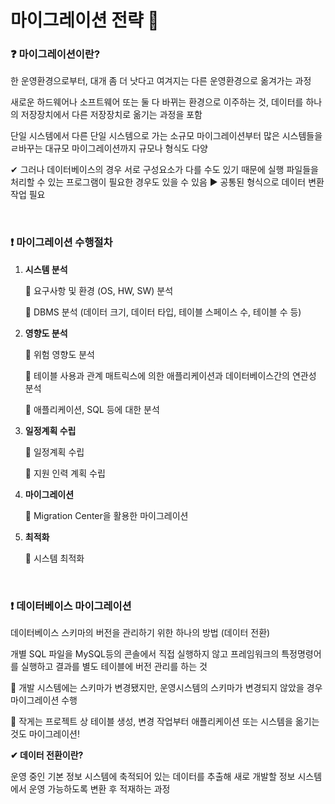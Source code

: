 # 마이그레이션 전략 🧊

### ❓ 마이그레이션이란?

한 운영환경으로부터, 대개 좀 더 낫다고 여겨지는 다른 운영환경으로 옮겨가는 과정

새로운 하드웨어나 소프트웨어 또는 둘 다 바뀌는 환경으로 이주하는 것, 데이터를 하나의 저장장치에서 다른 저장장치로 옮기는 과정을 포함

단일 시스템에서 다른 단일 시스템으로 가는 소규모 마이그레이션부터 많은 시스템들을 ㄹ바꾸는 대규모 마이그레이션까지 규모나 형식도 다양

✔ 그러나 데이터베이스의 경우 서로 구성요소가 다를 수도 있기 때문에 실행 파일들을 처리할 수 있는 프로그램이 필요한 경우도 있을 수 있음 ▶ 공통된 형식으로 데이터 변환 작업 필요

<br/>

### ❗ 마이그레이션 수행절차

1. **시스템 분석**

   🧊 요구사항 및 환경 (OS, HW, SW) 분석

   🧊 DBMS 분석 (데이터 크기, 데이터 타입, 테이블 스페이스 수, 테이블 수 등)

2. **영향도 분석**

   🧊 위험 영향도 분석

   🧊 테이블 사용과 관계 매트릭스에 의한 애플리케이션과 데이터베이스간의 연관성 분석

   🧊 애플리케이션, SQL 등에 대한 분석

3. **일정계획 수립**

   🧊 일정계획 수립

   🧊 지원 인력 계획 수립

4. **마이그레이션**

   🧊 Migration Center을 활용한 마이그레이션

5. **최적화**

   🧊 시스템 최적화 

<br/>

### ❗ 데이터베이스 마이그레이션

데이터베이스 스키마의 버전을 관리하기 위한 하나의 방법 (데이터 전환)

개별 SQL 파일을 MySQL등의 콘솔에서 직접 실행하지 않고 프레임워크의 특정명령어를 실행하고 결과를 별도 테이블에 버전 관리를 하는 것

🧊 개발 시스템에는 스키마가 변경됐지만, 운영시스템의 스키마가 변경되지 않았을 경우 마이그레이션 수행

🧊 작게는 프로젝트 상 테이블 생성, 변경 작업부터 애플리케이션 또는 시스템을 옮기는 것도 마이그레이션!

**✔ 데이터 전환이란?**

운영 중인 기본 정보 시스템에 축적되어 있는 데이터를 추출해 새로 개발할 정보 시스템에서 운영 가능하도록 변환 후 적재하는 과정

<br/>